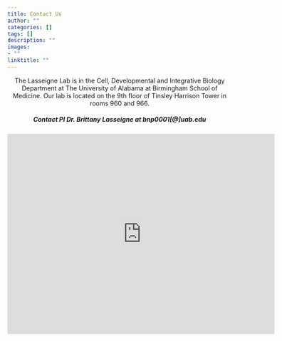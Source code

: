 ```yaml
---
title: Contact Us
author: ""
categories: []
tags: []
description: ""
images:
- ""
linktitle: ""
---
```


<p style="text-align:center;">The Lasseigne Lab is in the Cell, Developmental and Integrative Biology Department at The University of Alabama at Birmingham School of Medicine. Our lab is located on the 9th floor of Tinsley Harrison Tower in rooms 960 and 966.</p>

##### <p style="text-align:center;">Contact PI Dr. Brittany Lasseigne at __bnp0001[@]uab.edu__</p>

<p style="text-align:center;"><iframe src="https://www.google.com/maps/embed?pb=!1m14!1m8!1m3!1d13307.524241817862!2d-86.8002473!3d33.5044715!3m2!1i1024!2i768!4f13.1!3m3!1m2!1s0x0%3A0xffa3e9116819174!2sTinsley%20Harrison%20Tower!5e0!3m2!1sen!2sus!4v1579893042425!5m2!1sen!2sus" width="600" height="450" frameborder="0" style="border:0;" allowfullscreen=""></iframe></p>
